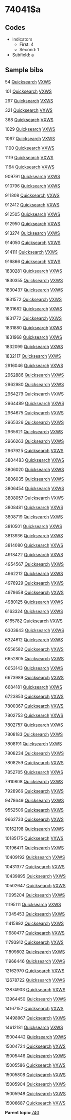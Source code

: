 # 74041$a

## Codes

-   Indicators
    -   First: 4
    -   Second: 1
-   Subfield: a

## Sample bibs

54 [Quicksearch](https://search.library.yale.edu/catalog/54) [VXWS](http://prodorbis.library.yale.edu:7014/vxws/GetHoldingsService?bibId=54)

101 [Quicksearch](https://search.library.yale.edu/catalog/101) [VXWS](http://prodorbis.library.yale.edu:7014/vxws/GetHoldingsService?bibId=101)

297 [Quicksearch](https://search.library.yale.edu/catalog/297) [VXWS](http://prodorbis.library.yale.edu:7014/vxws/GetHoldingsService?bibId=297)

321 [Quicksearch](https://search.library.yale.edu/catalog/321) [VXWS](http://prodorbis.library.yale.edu:7014/vxws/GetHoldingsService?bibId=321)

368 [Quicksearch](https://search.library.yale.edu/catalog/368) [VXWS](http://prodorbis.library.yale.edu:7014/vxws/GetHoldingsService?bibId=368)

1029 [Quicksearch](https://search.library.yale.edu/catalog/1029) [VXWS](http://prodorbis.library.yale.edu:7014/vxws/GetHoldingsService?bibId=1029)

1067 [Quicksearch](https://search.library.yale.edu/catalog/1067) [VXWS](http://prodorbis.library.yale.edu:7014/vxws/GetHoldingsService?bibId=1067)

1100 [Quicksearch](https://search.library.yale.edu/catalog/1100) [VXWS](http://prodorbis.library.yale.edu:7014/vxws/GetHoldingsService?bibId=1100)

1119 [Quicksearch](https://search.library.yale.edu/catalog/1119) [VXWS](http://prodorbis.library.yale.edu:7014/vxws/GetHoldingsService?bibId=1119)

1164 [Quicksearch](https://search.library.yale.edu/catalog/1164) [VXWS](http://prodorbis.library.yale.edu:7014/vxws/GetHoldingsService?bibId=1164)

909791 [Quicksearch](https://search.library.yale.edu/catalog/909791) [VXWS](http://prodorbis.library.yale.edu:7014/vxws/GetHoldingsService?bibId=909791)

910796 [Quicksearch](https://search.library.yale.edu/catalog/910796) [VXWS](http://prodorbis.library.yale.edu:7014/vxws/GetHoldingsService?bibId=910796)

911808 [Quicksearch](https://search.library.yale.edu/catalog/911808) [VXWS](http://prodorbis.library.yale.edu:7014/vxws/GetHoldingsService?bibId=911808)

912412 [Quicksearch](https://search.library.yale.edu/catalog/912412) [VXWS](http://prodorbis.library.yale.edu:7014/vxws/GetHoldingsService?bibId=912412)

912505 [Quicksearch](https://search.library.yale.edu/catalog/912505) [VXWS](http://prodorbis.library.yale.edu:7014/vxws/GetHoldingsService?bibId=912505)

912950 [Quicksearch](https://search.library.yale.edu/catalog/912950) [VXWS](http://prodorbis.library.yale.edu:7014/vxws/GetHoldingsService?bibId=912950)

913274 [Quicksearch](https://search.library.yale.edu/catalog/913274) [VXWS](http://prodorbis.library.yale.edu:7014/vxws/GetHoldingsService?bibId=913274)

914050 [Quicksearch](https://search.library.yale.edu/catalog/914050) [VXWS](http://prodorbis.library.yale.edu:7014/vxws/GetHoldingsService?bibId=914050)

914111 [Quicksearch](https://search.library.yale.edu/catalog/914111) [VXWS](http://prodorbis.library.yale.edu:7014/vxws/GetHoldingsService?bibId=914111)

916866 [Quicksearch](https://search.library.yale.edu/catalog/916866) [VXWS](http://prodorbis.library.yale.edu:7014/vxws/GetHoldingsService?bibId=916866)

1830281 [Quicksearch](https://search.library.yale.edu/catalog/1830281) [VXWS](http://prodorbis.library.yale.edu:7014/vxws/GetHoldingsService?bibId=1830281)

1830355 [Quicksearch](https://search.library.yale.edu/catalog/1830355) [VXWS](http://prodorbis.library.yale.edu:7014/vxws/GetHoldingsService?bibId=1830355)

1830437 [Quicksearch](https://search.library.yale.edu/catalog/1830437) [VXWS](http://prodorbis.library.yale.edu:7014/vxws/GetHoldingsService?bibId=1830437)

1831572 [Quicksearch](https://search.library.yale.edu/catalog/1831572) [VXWS](http://prodorbis.library.yale.edu:7014/vxws/GetHoldingsService?bibId=1831572)

1831682 [Quicksearch](https://search.library.yale.edu/catalog/1831682) [VXWS](http://prodorbis.library.yale.edu:7014/vxws/GetHoldingsService?bibId=1831682)

1831772 [Quicksearch](https://search.library.yale.edu/catalog/1831772) [VXWS](http://prodorbis.library.yale.edu:7014/vxws/GetHoldingsService?bibId=1831772)

1831880 [Quicksearch](https://search.library.yale.edu/catalog/1831880) [VXWS](http://prodorbis.library.yale.edu:7014/vxws/GetHoldingsService?bibId=1831880)

1831968 [Quicksearch](https://search.library.yale.edu/catalog/1831968) [VXWS](http://prodorbis.library.yale.edu:7014/vxws/GetHoldingsService?bibId=1831968)

1832099 [Quicksearch](https://search.library.yale.edu/catalog/1832099) [VXWS](http://prodorbis.library.yale.edu:7014/vxws/GetHoldingsService?bibId=1832099)

1832117 [Quicksearch](https://search.library.yale.edu/catalog/1832117) [VXWS](http://prodorbis.library.yale.edu:7014/vxws/GetHoldingsService?bibId=1832117)

2916046 [Quicksearch](https://search.library.yale.edu/catalog/2916046) [VXWS](http://prodorbis.library.yale.edu:7014/vxws/GetHoldingsService?bibId=2916046)

2962886 [Quicksearch](https://search.library.yale.edu/catalog/2962886) [VXWS](http://prodorbis.library.yale.edu:7014/vxws/GetHoldingsService?bibId=2962886)

2962980 [Quicksearch](https://search.library.yale.edu/catalog/2962980) [VXWS](http://prodorbis.library.yale.edu:7014/vxws/GetHoldingsService?bibId=2962980)

2964279 [Quicksearch](https://search.library.yale.edu/catalog/2964279) [VXWS](http://prodorbis.library.yale.edu:7014/vxws/GetHoldingsService?bibId=2964279)

2964489 [Quicksearch](https://search.library.yale.edu/catalog/2964489) [VXWS](http://prodorbis.library.yale.edu:7014/vxws/GetHoldingsService?bibId=2964489)

2964675 [Quicksearch](https://search.library.yale.edu/catalog/2964675) [VXWS](http://prodorbis.library.yale.edu:7014/vxws/GetHoldingsService?bibId=2964675)

2965326 [Quicksearch](https://search.library.yale.edu/catalog/2965326) [VXWS](http://prodorbis.library.yale.edu:7014/vxws/GetHoldingsService?bibId=2965326)

2965621 [Quicksearch](https://search.library.yale.edu/catalog/2965621) [VXWS](http://prodorbis.library.yale.edu:7014/vxws/GetHoldingsService?bibId=2965621)

2966263 [Quicksearch](https://search.library.yale.edu/catalog/2966263) [VXWS](http://prodorbis.library.yale.edu:7014/vxws/GetHoldingsService?bibId=2966263)

2967925 [Quicksearch](https://search.library.yale.edu/catalog/2967925) [VXWS](http://prodorbis.library.yale.edu:7014/vxws/GetHoldingsService?bibId=2967925)

3804483 [Quicksearch](https://search.library.yale.edu/catalog/3804483) [VXWS](http://prodorbis.library.yale.edu:7014/vxws/GetHoldingsService?bibId=3804483)

3806020 [Quicksearch](https://search.library.yale.edu/catalog/3806020) [VXWS](http://prodorbis.library.yale.edu:7014/vxws/GetHoldingsService?bibId=3806020)

3806035 [Quicksearch](https://search.library.yale.edu/catalog/3806035) [VXWS](http://prodorbis.library.yale.edu:7014/vxws/GetHoldingsService?bibId=3806035)

3806454 [Quicksearch](https://search.library.yale.edu/catalog/3806454) [VXWS](http://prodorbis.library.yale.edu:7014/vxws/GetHoldingsService?bibId=3806454)

3808057 [Quicksearch](https://search.library.yale.edu/catalog/3808057) [VXWS](http://prodorbis.library.yale.edu:7014/vxws/GetHoldingsService?bibId=3808057)

3808481 [Quicksearch](https://search.library.yale.edu/catalog/3808481) [VXWS](http://prodorbis.library.yale.edu:7014/vxws/GetHoldingsService?bibId=3808481)

3808719 [Quicksearch](https://search.library.yale.edu/catalog/3808719) [VXWS](http://prodorbis.library.yale.edu:7014/vxws/GetHoldingsService?bibId=3808719)

3810501 [Quicksearch](https://search.library.yale.edu/catalog/3810501) [VXWS](http://prodorbis.library.yale.edu:7014/vxws/GetHoldingsService?bibId=3810501)

3813936 [Quicksearch](https://search.library.yale.edu/catalog/3813936) [VXWS](http://prodorbis.library.yale.edu:7014/vxws/GetHoldingsService?bibId=3813936)

3814080 [Quicksearch](https://search.library.yale.edu/catalog/3814080) [VXWS](http://prodorbis.library.yale.edu:7014/vxws/GetHoldingsService?bibId=3814080)

4918422 [Quicksearch](https://search.library.yale.edu/catalog/4918422) [VXWS](http://prodorbis.library.yale.edu:7014/vxws/GetHoldingsService?bibId=4918422)

4954567 [Quicksearch](https://search.library.yale.edu/catalog/4954567) [VXWS](http://prodorbis.library.yale.edu:7014/vxws/GetHoldingsService?bibId=4954567)

4962212 [Quicksearch](https://search.library.yale.edu/catalog/4962212) [VXWS](http://prodorbis.library.yale.edu:7014/vxws/GetHoldingsService?bibId=4962212)

4976929 [Quicksearch](https://search.library.yale.edu/catalog/4976929) [VXWS](http://prodorbis.library.yale.edu:7014/vxws/GetHoldingsService?bibId=4976929)

4979658 [Quicksearch](https://search.library.yale.edu/catalog/4979658) [VXWS](http://prodorbis.library.yale.edu:7014/vxws/GetHoldingsService?bibId=4979658)

4980125 [Quicksearch](https://search.library.yale.edu/catalog/4980125) [VXWS](http://prodorbis.library.yale.edu:7014/vxws/GetHoldingsService?bibId=4980125)

6163324 [Quicksearch](https://search.library.yale.edu/catalog/6163324) [VXWS](http://prodorbis.library.yale.edu:7014/vxws/GetHoldingsService?bibId=6163324)

6165782 [Quicksearch](https://search.library.yale.edu/catalog/6165782) [VXWS](http://prodorbis.library.yale.edu:7014/vxws/GetHoldingsService?bibId=6165782)

6303643 [Quicksearch](https://search.library.yale.edu/catalog/6303643) [VXWS](http://prodorbis.library.yale.edu:7014/vxws/GetHoldingsService?bibId=6303643)

6324612 [Quicksearch](https://search.library.yale.edu/catalog/6324612) [VXWS](http://prodorbis.library.yale.edu:7014/vxws/GetHoldingsService?bibId=6324612)

6556582 [Quicksearch](https://search.library.yale.edu/catalog/6556582) [VXWS](http://prodorbis.library.yale.edu:7014/vxws/GetHoldingsService?bibId=6556582)

6652805 [Quicksearch](https://search.library.yale.edu/catalog/6652805) [VXWS](http://prodorbis.library.yale.edu:7014/vxws/GetHoldingsService?bibId=6652805)

6653143 [Quicksearch](https://search.library.yale.edu/catalog/6653143) [VXWS](http://prodorbis.library.yale.edu:7014/vxws/GetHoldingsService?bibId=6653143)

6673989 [Quicksearch](https://search.library.yale.edu/catalog/6673989) [VXWS](http://prodorbis.library.yale.edu:7014/vxws/GetHoldingsService?bibId=6673989)

6684181 [Quicksearch](https://search.library.yale.edu/catalog/6684181) [VXWS](http://prodorbis.library.yale.edu:7014/vxws/GetHoldingsService?bibId=6684181)

6723853 [Quicksearch](https://search.library.yale.edu/catalog/6723853) [VXWS](http://prodorbis.library.yale.edu:7014/vxws/GetHoldingsService?bibId=6723853)

7800367 [Quicksearch](https://search.library.yale.edu/catalog/7800367) [VXWS](http://prodorbis.library.yale.edu:7014/vxws/GetHoldingsService?bibId=7800367)

7802753 [Quicksearch](https://search.library.yale.edu/catalog/7802753) [VXWS](http://prodorbis.library.yale.edu:7014/vxws/GetHoldingsService?bibId=7802753)

7802757 [Quicksearch](https://search.library.yale.edu/catalog/7802757) [VXWS](http://prodorbis.library.yale.edu:7014/vxws/GetHoldingsService?bibId=7802757)

7808183 [Quicksearch](https://search.library.yale.edu/catalog/7808183) [VXWS](http://prodorbis.library.yale.edu:7014/vxws/GetHoldingsService?bibId=7808183)

7808191 [Quicksearch](https://search.library.yale.edu/catalog/7808191) [VXWS](http://prodorbis.library.yale.edu:7014/vxws/GetHoldingsService?bibId=7808191)

7808234 [Quicksearch](https://search.library.yale.edu/catalog/7808234) [VXWS](http://prodorbis.library.yale.edu:7014/vxws/GetHoldingsService?bibId=7808234)

7808259 [Quicksearch](https://search.library.yale.edu/catalog/7808259) [VXWS](http://prodorbis.library.yale.edu:7014/vxws/GetHoldingsService?bibId=7808259)

7852705 [Quicksearch](https://search.library.yale.edu/catalog/7852705) [VXWS](http://prodorbis.library.yale.edu:7014/vxws/GetHoldingsService?bibId=7852705)

7910808 [Quicksearch](https://search.library.yale.edu/catalog/7910808) [VXWS](http://prodorbis.library.yale.edu:7014/vxws/GetHoldingsService?bibId=7910808)

7928966 [Quicksearch](https://search.library.yale.edu/catalog/7928966) [VXWS](http://prodorbis.library.yale.edu:7014/vxws/GetHoldingsService?bibId=7928966)

9478649 [Quicksearch](https://search.library.yale.edu/catalog/9478649) [VXWS](http://prodorbis.library.yale.edu:7014/vxws/GetHoldingsService?bibId=9478649)

9552506 [Quicksearch](https://search.library.yale.edu/catalog/9552506) [VXWS](http://prodorbis.library.yale.edu:7014/vxws/GetHoldingsService?bibId=9552506)

9662733 [Quicksearch](https://search.library.yale.edu/catalog/9662733) [VXWS](http://prodorbis.library.yale.edu:7014/vxws/GetHoldingsService?bibId=9662733)

10162198 [Quicksearch](https://search.library.yale.edu/catalog/10162198) [VXWS](http://prodorbis.library.yale.edu:7014/vxws/GetHoldingsService?bibId=10162198)

10185175 [Quicksearch](https://search.library.yale.edu/catalog/10185175) [VXWS](http://prodorbis.library.yale.edu:7014/vxws/GetHoldingsService?bibId=10185175)

10196471 [Quicksearch](https://search.library.yale.edu/catalog/10196471) [VXWS](http://prodorbis.library.yale.edu:7014/vxws/GetHoldingsService?bibId=10196471)

10409192 [Quicksearch](https://search.library.yale.edu/catalog/10409192) [VXWS](http://prodorbis.library.yale.edu:7014/vxws/GetHoldingsService?bibId=10409192)

10431377 [Quicksearch](https://search.library.yale.edu/catalog/10431377) [VXWS](http://prodorbis.library.yale.edu:7014/vxws/GetHoldingsService?bibId=10431377)

10439895 [Quicksearch](https://search.library.yale.edu/catalog/10439895) [VXWS](http://prodorbis.library.yale.edu:7014/vxws/GetHoldingsService?bibId=10439895)

10502647 [Quicksearch](https://search.library.yale.edu/catalog/10502647) [VXWS](http://prodorbis.library.yale.edu:7014/vxws/GetHoldingsService?bibId=10502647)

11095204 [Quicksearch](https://search.library.yale.edu/catalog/11095204) [VXWS](http://prodorbis.library.yale.edu:7014/vxws/GetHoldingsService?bibId=11095204)

11195111 [Quicksearch](https://search.library.yale.edu/catalog/11195111) [VXWS](http://prodorbis.library.yale.edu:7014/vxws/GetHoldingsService?bibId=11195111)

11345453 [Quicksearch](https://search.library.yale.edu/catalog/11345453) [VXWS](http://prodorbis.library.yale.edu:7014/vxws/GetHoldingsService?bibId=11345453)

11415892 [Quicksearch](https://search.library.yale.edu/catalog/11415892) [VXWS](http://prodorbis.library.yale.edu:7014/vxws/GetHoldingsService?bibId=11415892)

11680477 [Quicksearch](https://search.library.yale.edu/catalog/11680477) [VXWS](http://prodorbis.library.yale.edu:7014/vxws/GetHoldingsService?bibId=11680477)

11793912 [Quicksearch](https://search.library.yale.edu/catalog/11793912) [VXWS](http://prodorbis.library.yale.edu:7014/vxws/GetHoldingsService?bibId=11793912)

11809802 [Quicksearch](https://search.library.yale.edu/catalog/11809802) [VXWS](http://prodorbis.library.yale.edu:7014/vxws/GetHoldingsService?bibId=11809802)

11966446 [Quicksearch](https://search.library.yale.edu/catalog/11966446) [VXWS](http://prodorbis.library.yale.edu:7014/vxws/GetHoldingsService?bibId=11966446)

12162970 [Quicksearch](https://search.library.yale.edu/catalog/12162970) [VXWS](http://prodorbis.library.yale.edu:7014/vxws/GetHoldingsService?bibId=12162970)

12678722 [Quicksearch](https://search.library.yale.edu/catalog/12678722) [VXWS](http://prodorbis.library.yale.edu:7014/vxws/GetHoldingsService?bibId=12678722)

13874903 [Quicksearch](https://search.library.yale.edu/catalog/13874903) [VXWS](http://prodorbis.library.yale.edu:7014/vxws/GetHoldingsService?bibId=13874903)

13964450 [Quicksearch](https://search.library.yale.edu/catalog/13964450) [VXWS](http://prodorbis.library.yale.edu:7014/vxws/GetHoldingsService?bibId=13964450)

14167152 [Quicksearch](https://search.library.yale.edu/catalog/14167152) [VXWS](http://prodorbis.library.yale.edu:7014/vxws/GetHoldingsService?bibId=14167152)

14498967 [Quicksearch](https://search.library.yale.edu/catalog/14498967) [VXWS](http://prodorbis.library.yale.edu:7014/vxws/GetHoldingsService?bibId=14498967)

14612181 [Quicksearch](https://search.library.yale.edu/catalog/14612181) [VXWS](http://prodorbis.library.yale.edu:7014/vxws/GetHoldingsService?bibId=14612181)

15004442 [Quicksearch](https://search.library.yale.edu/catalog/15004442) [VXWS](http://prodorbis.library.yale.edu:7014/vxws/GetHoldingsService?bibId=15004442)

15004724 [Quicksearch](https://search.library.yale.edu/catalog/15004724) [VXWS](http://prodorbis.library.yale.edu:7014/vxws/GetHoldingsService?bibId=15004724)

15005446 [Quicksearch](https://search.library.yale.edu/catalog/15005446) [VXWS](http://prodorbis.library.yale.edu:7014/vxws/GetHoldingsService?bibId=15005446)

15005586 [Quicksearch](https://search.library.yale.edu/catalog/15005586) [VXWS](http://prodorbis.library.yale.edu:7014/vxws/GetHoldingsService?bibId=15005586)

15005808 [Quicksearch](https://search.library.yale.edu/catalog/15005808) [VXWS](http://prodorbis.library.yale.edu:7014/vxws/GetHoldingsService?bibId=15005808)

15005904 [Quicksearch](https://search.library.yale.edu/catalog/15005904) [VXWS](http://prodorbis.library.yale.edu:7014/vxws/GetHoldingsService?bibId=15005904)

15005948 [Quicksearch](https://search.library.yale.edu/catalog/15005948) [VXWS](http://prodorbis.library.yale.edu:7014/vxws/GetHoldingsService?bibId=15005948)

15006687 [Quicksearch](https://search.library.yale.edu/catalog/15006687) [VXWS](http://prodorbis.library.yale.edu:7014/vxws/GetHoldingsService?bibId=15006687)

**Parent topic:**[740](../../tags/740/740.md)

